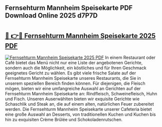 ## Fernsehturm Mannheim Speisekarte PDF Download Online 2025 d7P7D

# <h2><a href="http://gc72fy2.nevu.top/?p=Fernsehturm+Mannheim+Speisekarte">🔗 👉🔴 Fernsehturm Mannheim Speisekarte 2025 PDF</a></h2>

[![Fernsehturm Mannheim Speisekarte 2025 PDF](https://i.imgur.com/dBaPXMq.png)](http://gc72fy2.nevu.top/?p=Fernsehturm+Mannheim+Speisekarte)
In einem Restaurant oder Café bietet das Menü nicht nur eine Liste der angebotenen Gerichte, sondern auch die Möglichkeit, ein köstliches und für Ihren Geschmack geeignetes Gericht zu wählen. Es gibt viele frische Salate auf der Fernsehturm Mannheim Speisekarte unseres Restaurants, die Sie in unserem speziellen Bereich finden können. Für diejenigen, die Fleisch mögen, bieten wir eine umfangreiche Auswahl an Gerichten auf der Fernsehturm Mannheim Speisekarte an: Rindfleisch, Schweinefleisch, Huhn und Fisch. Unseren Auserwählten bieten wir exquisite Gerichte wie Schaschlik und Steak an, die auf einem alten, natürlichen Feuer zubereitet werden. Die Fernsehturm Mannheim Speisekarte unserer Cafeteria bietet eine große Auswahl an Desserts, von traditionellen Kuchen und Kuchen bis hin zu exquisiten Crème Brûlée und Schokoladenrutschen.
